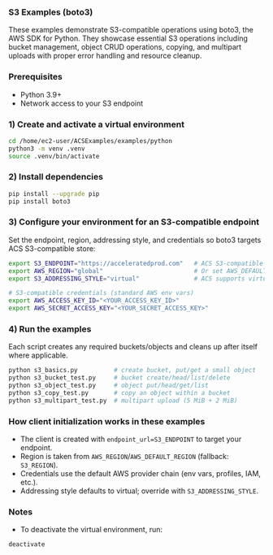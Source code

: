 ### S3 Examples (boto3)

These examples demonstrate S3-compatible operations using boto3, the AWS SDK for Python. They showcase essential S3 operations including bucket management, object CRUD operations, copying, and multipart uploads with proper error handling and resource cleanup.

### Prerequisites

- Python 3.9+
- Network access to your S3 endpoint

### 1) Create and activate a virtual environment

```bash
cd /home/ec2-user/ACSExamples/examples/python
python3 -m venv .venv
source .venv/bin/activate
```

### 2) Install dependencies

```bash
pip install --upgrade pip
pip install boto3
```

### 3) Configure your environment for an S3-compatible endpoint

Set the endpoint, region, addressing style, and credentials so boto3 targets ACS S3-compatible store:

```bash
export S3_ENDPOINT="https://acceleratedprod.com"   # ACS S3-compatible endpoint URL
export AWS_REGION="global"                         # Or set AWS_DEFAULT_REGION
export S3_ADDRESSING_STYLE="virtual"               # ACS supports virtual addressing only

# S3-compatible credentials (standard AWS env vars)
export AWS_ACCESS_KEY_ID="<YOUR_ACCESS_KEY_ID>"
export AWS_SECRET_ACCESS_KEY="<YOUR_SECRET_ACCESS_KEY>"
```

### 4) Run the examples

Each script creates any required buckets/objects and cleans up after itself where applicable.

```bash
python s3_basics.py          # create bucket, put/get a small object
python s3_bucket_test.py     # bucket create/head/list/delete
python s3_object_test.py     # object put/head/get/list
python s3_copy_test.py       # copy an object within a bucket
python s3_multipart_test.py  # multipart upload (5 MiB + 2 MiB)
```

### How client initialization works in these examples

- The client is created with `endpoint_url=S3_ENDPOINT` to target your endpoint.
- Region is taken from `AWS_REGION`/`AWS_DEFAULT_REGION` (fallback: `S3_REGION`).
- Credentials use the default AWS provider chain (env vars, profiles, IAM, etc.).
- Addressing style defaults to virtual; override with `S3_ADDRESSING_STYLE`.

### Notes

- To deactivate the virtual environment, run:

```bash
deactivate
```



